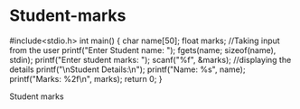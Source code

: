 # Student-marks
#include<stdio.h>
int main()
{
char name[50];
float marks;
//Taking input from the user
printf("Enter Student name: ");
fgets(name; sizeof(name), stdin);
printf("Enter student marks: ");
scanf("%f", &marks);
//displaying the details
printf("\nStudent Details:\n");
printf("Name: %s", name);
printf("Marks: %2f\n", marks);
return 0;
}


Student marks

